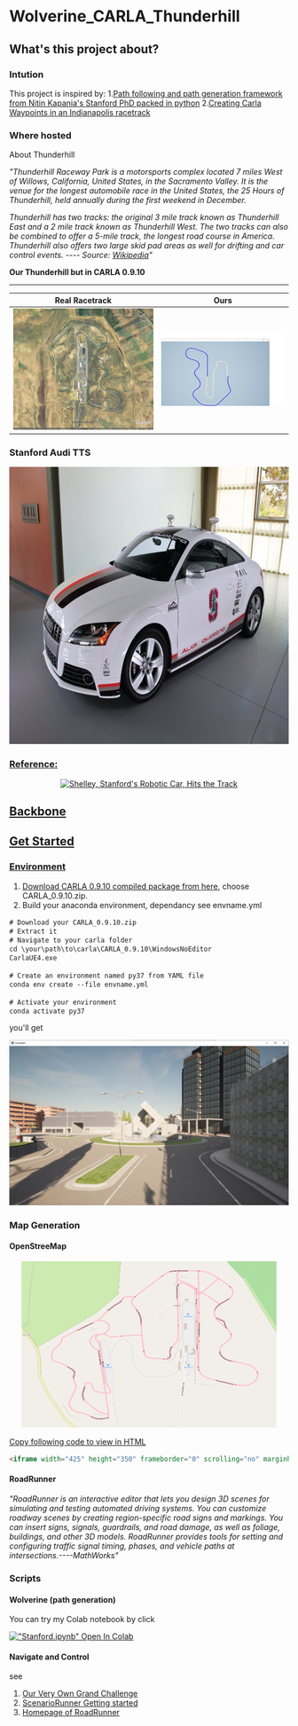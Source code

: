# Wolverine_CARLA_Thunderhill

## What's this project about?
### Intution
This project is inspired by:
1.[Path following and path generation framework from Nitin Kapania's Stanford PhD packed in python](https://github.com/nkapania/Wolverine)
2.[Creating Carla Waypoints in an Indianapolis racetrack ](https://medium.com/@chardorn/creating-carla-waypoints-9d2cc5c6a656)

### Where hosted

About Thunderhill

*"Thunderhill Raceway Park is a motorsports complex located 7 miles West of Willows, California, United States, in the Sacramento Valley. It is the venue for the longest automobile race in the United States, the 25 Hours of Thunderhill, held annually during the first weekend in December.*

*Thunderhill has two tracks: the original 3 mile track known as Thunderhill East and a 2 mile track known as Thunderhill West. The two tracks can also be combined to offer a 5-mile track, the longest road course in America. Thunderhill also offers two large skid pad areas as well for drifting and car control events. ---- Source: [Wikipedia](https://en.wikipedia.org/wiki/Thunderhill_Raceway_Park)"*



**Our Thunderhill but in CARLA 0.9.10**

****

| Real Racetrack   | Ours        |
| ---------------- | ----------- |
| ![](https://github.com/jayhsu0627/Wolverine_CARLA_Thunderhill/blob/main/pics/thil-from-airl.jpg)           | ![](https://github.com/jayhsu0627/Wolverine_CARLA_Thunderhill/blob/main/pics/birdsview.png)          |


### Stanford Audi TTS


<p align="center">
    <a href="">
    <img width="" height="500" 
    src="https://github.com/jayhsu0627/Wolverine_CARLA_Thunderhill/blob/main/pics/stanford-audi-tts.jpg"
    alt="Stanford Audi TTS">
</p>

### Reference:

<p align="center">
    <a href="http://www.youtube.com/watch?v=YxHcJTs2Sxk">
    <img width="460" height="300" 
    src="http://img.youtube.com/vi/YxHcJTs2Sxk/0.jpg"
    alt="Shelley, Stanford's Robotic Car, Hits the Track">
</p>




## Backbone

## Get Started

### Environment
1. Download CARLA 0.9.10 compiled package from [here](https://github.com/carla-simulator/carla/releases/tag/0.9.10), choose CARLA_0.9.10.zip.
2. Build your anaconda environment, dependancy see envname.yml

```
# Download your CARLA_0.9.10.zip
# Extract it
# Navigate to your carla folder
cd \your\path\to\carla\CARLA_0.9.10\WindowsNoEditor
CarlaUE4.exe

# Create an environment named py37 from YAML file
conda env create --file envname.yml

# Activate your environment
conda activate py37

```

you'll get

![](https://github.com/jayhsu0627/Wolverine_CARLA_Thunderhill/blob/main/pics/UE4_default_page.png)

### Map Generation

#### OpenStreeMap

<p align="center">
    <a href="https://www.openstreetmap.org/#map=16/39.5387/-122.3368">
    <img width="460" height="300" 
    src="https://github.com/jayhsu0627/Wolverine_CARLA_Thunderhill/blob/main/pics/map.png"
    alt="Thunderhill in OSM">
</p>


Copy following code to view in HTML



```HTML
<iframe width="425" height="350" frameborder="0" scrolling="no" marginheight="0" marginwidth="0" src="https://www.openstreetmap.org/export/embed.html?bbox=-122.35038042068483%2C39.530773993553694%2C-122.32338666915895%2C39.546560835379374&amp;layer=mapnik" style="border: 1px solid black"></iframe><br/><small><a href="https://www.openstreetmap.org/#map=16/39.5387/-122.3369">Check Larger Map</a></small>
```


#### RoadRunner

*"RoadRunner is an interactive editor that lets you design 3D scenes for simulating and testing automated driving systems. You can customize roadway scenes by creating region-specific road signs and markings. You can insert signs, signals, guardrails, and road damage, as well as foliage, buildings, and other 3D models. RoadRunner provides tools for setting and configuring traffic signal timing, phases, and vehicle paths at intersections.----MathWorks"*


### Scripts
#### Wolverine (path generation)
You can try my Colab notebook by click

[!["Stanford.ipynb" Open In Colab](https://colab.research.google.com/assets/colab-badge.svg)](https://colab.research.google.com/drive/11XgI3dEN68-wI52tvl7awQ_fPqkG-qge?usp=sharing)


#### Navigate and Control



see

1. [Our Very Own Grand Challenge](https://medium.com/udacity/our-very-own-grand-challenge-b004a9863024)
2. [ScenarioRunner Getting started](https://github.com/carla-simulator/scenario_runner/blob/master/Docs/getting_scenariorunner.md)
3. [Homepage of RoadRunner](https://www.mathworks.com/products/roadrunner.html)


